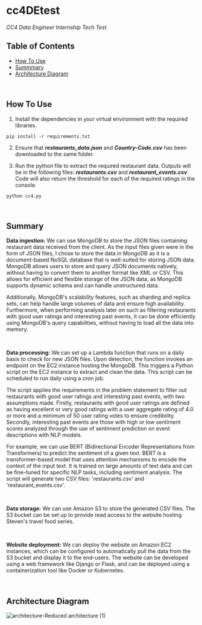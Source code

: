 # cc4DEtest
*CC4 Data Engineer Internship Tech Test*

## Table of Contents
* [How To Use](#how-to-use)
* [Summmary](#summary)
* [Architecture Diagram](#architecture-diagram)

</br>

## How To Use
1) Install the dependencies in your virtual environment with the required libraries.
```
pip install -r requirements.txt
```

2) Ensure that **_restaurants_data.json_** and **_Country-Code.csv_** has been downloaded to the same folder.

3) Run the python file to extract the required restaurant data. Outputs will be in the following files: **_restaurants.csv_** and **_restaurant_events.csv_**. Code will also return the threshold for each of the required ratings in the console.

```
python cc4.py
```
</br>

## Summary
**Data ingestion:** We can use MongoDB to store the JSON files containing restaurant data received from the client. As the input files given were in the form of JSON files, I chose to store the data in MongoDB as it is a document-based NoSQL database that is well-suited for storing JSON data. MongoDB allows users to store and query JSON documents natively, without having to convert them to another format like XML or CSV. This allows for efficient and flexible storage of the JSON data, as MongoDB supports dynamic schema and can handle unstructured data. 

Additionally, MongoDB's scalability features, such as sharding and replica sets, can help handle large volumes of data and ensure high availability. Furthermore, when performing analysis later on such as filtering restaurants with good user ratings and interesting past events, it can be done efficiently using MongoDB's query capabilities, without having to load all the data into memory.

</br>

**Data processing:** We can set up a Lambda function that runs on a daily basis to check for new JSON files. Upon detection, the function invokes an endpoint on the EC2 instance hosting the MongoDB. This triggers a Python script on the EC2 instance to extract and clean the data. This script can be scheduled to run daily using a cron job.

The script applies the requirements in the problem statement to filter out restaurants with good user ratings and interesting past events, with two assumptions made. Firstly, restaurants with good user ratings are defined as having excellent or very good ratings with a user aggregate rating of 4.0 or more and a minimum of 50 user rating votes to ensure credibility. Secondly, interesting past events are those with high or low sentiment scores analyzed through the use of sentiment prediction on event descriptions with NLP models. 

For example, we can use BERT (Bidirectional Encoder Representations from Transformers) to predict the sentiment of a given text. BERT is a transformer-based model that uses attention mechanisms to encode the context of the input text. It is trained on large amounts of text data and can be fine-tuned for specific NLP tasks, including sentiment analysis. The script will generate two CSV files: 'restaurants.csv' and 'restaurant_events.csv'.

</br>

**Data storage:** We can use Amazon S3 to store the generated CSV files. The S3 bucket can be set up to provide read access to the website hosting Steven's travel food series.

</br>

**Website deployment:** We can deploy the website on Amazon EC2 instances, which can be configured to automatically pull the data from the S3 bucket and display it to the end-users. The website can be developed using a web framework like Django or Flask, and can be deployed using a containerization tool like Docker or Kubernetes.

</br>

## Architecture Diagram
![architecture-Reduced architecture (1)](https://user-images.githubusercontent.com/102446759/220672132-dab50c8d-c2d5-4676-abae-04272f8c3fb7.jpg)
